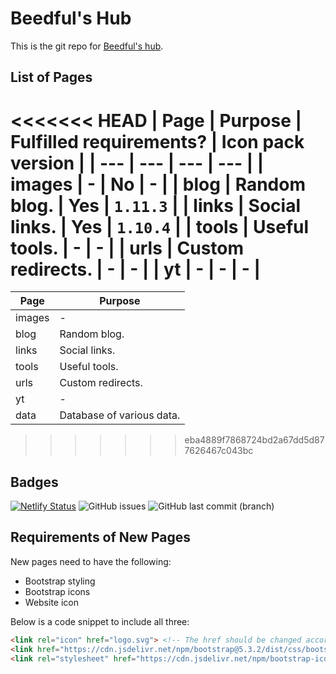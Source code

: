 # Beedful's Hub
This is the git repo for [Beedful's hub](https://beedful.netlify.app).

## List of Pages
<<<<<<< HEAD
| Page | Purpose | Fulfilled requirements? | Icon pack version |
| --- | --- | --- | --- |
| images | - | No | - |
| blog | Random blog. | Yes | `1.11.3` |
| links | Social links. | Yes | `1.10.4` |
| tools | Useful tools. | - | - |
| urls | Custom redirects. | - | - |
| yt | - | - | - |
=======
| Page | Purpose |
| --- | --- |
| images | - |
| blog | Random blog. |
| links | Social links. |
| tools | Useful tools. |
| urls | Custom redirects. |
| yt | - |
| data | Database of various data. |
>>>>>>> eba4889f7868724bd2a67dd5d877626467c043bc

## Badges
[![Netlify Status](https://api.netlify.com/api/v1/badges/8d009bcd-1d21-4765-a00d-02895502e86e/deploy-status)](https://app.netlify.com/sites/beedful/deploys)
![GitHub issues](https://img.shields.io/github/issues/Beedful/beed-website)
![GitHub last commit (branch)](https://img.shields.io/github/last-commit/Beedful/beed-website/main)

## Requirements of New Pages
New pages need to have the following:
- Bootstrap styling
- Bootstrap icons
- Website icon

Below is a code snippet to include all three:
```html
<link rel="icon" href="logo.svg"> <!-- The href should be changed accordingly. -->
<link href="https://cdn.jsdelivr.net/npm/bootstrap@5.3.2/dist/css/bootstrap.min.css" rel="stylesheet" integrity="sha384-T3c6CoIi6uLrA9TneNEoa7RxnatzjcDSCmG1MXxSR1GAsXEV/Dwwykc2MPK8M2HN" crossorigin="anonymous">
<link rel="stylesheet" href="https://cdn.jsdelivr.net/npm/bootstrap-icons@1.11.3/font/bootstrap-icons.min.css">
```

